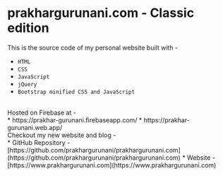 # prakhargurunani.com - Classic edition

This is the source code of my personal website built with - <br>
* `HTML`
* `CSS`
* `JavaScript`
* `jQuery`
* `Bootstrap minified CSS and JavaScript`
<br>
Hosted on Firebase at - <br>
* https://prakhar-gurunani.firebaseapp.com/
* https://prakhar-gurunani.web.app/
<br>
Checkout my new website and blog - <br>
* GitHub Repository - [https://github.com/prakhargurunani/prakhargurunani.com](https://github.com/prakhargurunani/prakhargurunani.com)
* Website - [https://www.prakhargurunani.com](https://www.prakhargurunani.com)
